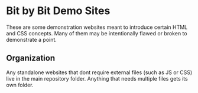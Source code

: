 # Bit by Bit Demo Sites 

These are some demonstration websites meant to introduce certain HTML and CSS concepts. Many of them may be intentionally flawed or broken to demonstrate a point.


## Organization

Any standalone websites that dont require external files (such as JS or CSS) live in the main repository folder. Anything that needs multiple files gets its own folder.
